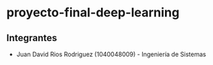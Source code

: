 # proyecto-final-deep-learning

## Integrantes
- Juan David Rios Rodriguez (1040048009) - Ingeniería de Sistemas
